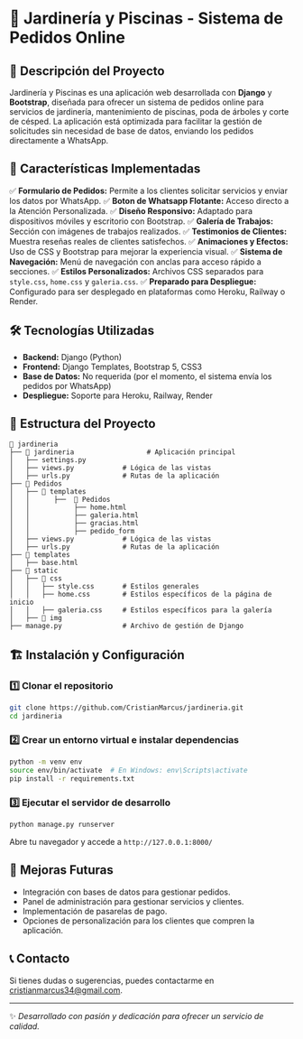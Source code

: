 # 🌿 Jardinería y Piscinas - Sistema de Pedidos Online

## 📌 Descripción del Proyecto

Jardinería y Piscinas es una aplicación web desarrollada con **Django** y **Bootstrap**, diseñada para ofrecer un sistema de pedidos online para servicios de jardinería, mantenimiento de piscinas, poda de árboles y corte de césped. La aplicación está optimizada para facilitar la gestión de solicitudes sin necesidad de base de datos, enviando los pedidos directamente a WhatsApp.

## 🚀 Características Implementadas

✅ **Formulario de Pedidos:** Permite a los clientes solicitar servicios y enviar los datos por WhatsApp.
✅ **Boton de Whatsapp Flotante:** Acceso directo a la Atención Personalizada.
✅ **Diseño Responsivo:** Adaptado para dispositivos móviles y escritorio con Bootstrap.
✅ **Galería de Trabajos:** Sección con imágenes de trabajos realizados.
✅ **Testimonios de Clientes:** Muestra reseñas reales de clientes satisfechos.
✅ **Animaciones y Efectos:** Uso de CSS y Bootstrap para mejorar la experiencia visual.
✅ **Sistema de Navegación:** Menú de navegación con anclas para acceso rápido a secciones.
✅ **Estilos Personalizados:** Archivos CSS separados para `style.css`, `home.css` y `galeria.css`.
✅ **Preparado para Despliegue:** Configurado para ser desplegado en plataformas como Heroku, Railway o Render.

## 🛠 Tecnologías Utilizadas

- **Backend:** Django (Python)
- **Frontend:** Django Templates, Bootstrap 5, CSS3
- **Base de Datos:** No requerida (por el momento, el sistema envía los pedidos por WhatsApp)
- **Despliegue:** Soporte para Heroku, Railway, Render

## 📂 Estructura del Proyecto

```
📂 jardineria
├── 📁 jardineria                  # Aplicación principal
│   ├── settings.py
│   ├── views.py            # Lógica de las vistas
│   ├── urls.py             # Rutas de la aplicación
├── 📁 Pedidos
│   ├── 📁 templates
│   │      ├──  📁 Pedidos
│   │           ├── home.html
│   │           ├── galeria.html
│   │           ├── gracias.html
│   │           ├── pedido_form
│   ├── views.py            # Lógica de las vistas
│   ├── urls.py             # Rutas de la aplicación
├── 📁 templates
│   ├── base.html
├── 📁 static
│   ├── 📁 css
│   │   ├── style.css       # Estilos generales
│   │   ├── home.css        # Estilos específicos de la página de inicio
│   │   ├── galeria.css     # Estilos específicos para la galería
│   ├── 📁 img
├── manage.py               # Archivo de gestión de Django
```

## 🏗 Instalación y Configuración

### 1️⃣ Clonar el repositorio

```bash
git clone https://github.com/CristianMarcus/jardineria.git
cd jardineria
```

### 2️⃣ Crear un entorno virtual e instalar dependencias

```bash
python -m venv env
source env/bin/activate  # En Windows: env\Scripts\activate
pip install -r requirements.txt
```

### 3️⃣ Ejecutar el servidor de desarrollo

```bash
python manage.py runserver
```

Abre tu navegador y accede a `http://127.0.0.1:8000/`

## 🎨 Mejoras Futuras

- Integración con bases de datos para gestionar pedidos.
- Panel de administración para gestionar servicios y clientes.
- Implementación de pasarelas de pago.
- Opciones de personalización para los clientes que compren la aplicación.

## 📞 Contacto

Si tienes dudas o sugerencias, puedes contactarme en [cristianmarcus34@gmail.com](mailto\:cristianmarcus34@gmail.com).

---

✨ *Desarrollado con pasión y dedicación para ofrecer un servicio de calidad.*





